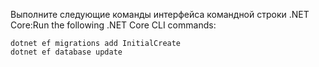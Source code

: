 
<span data-ttu-id="2a3b7-101">Выполните следующие команды интерфейса командной строки .NET Core:</span><span class="sxs-lookup"><span data-stu-id="2a3b7-101">Run the following .NET Core CLI commands:</span></span>

```console
dotnet ef migrations add InitialCreate
dotnet ef database update
```